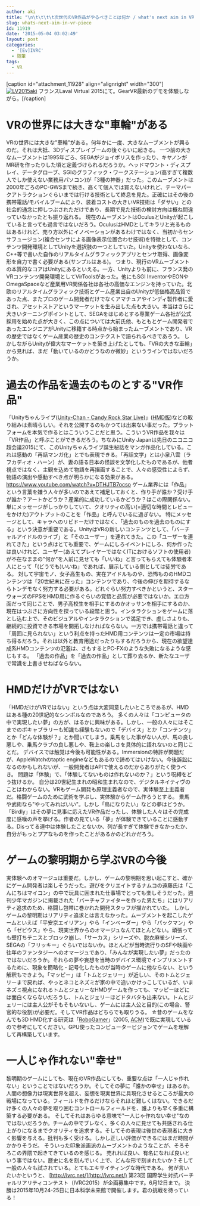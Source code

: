 ```yaml
---
author: aki
title: "\n\t\t\t\t次世代のVR作品がやるべきことは何か / what's next aim in VR piece\t\t"
slug: whats-next-aim-in-vr-piece
id: 11919
date: '2015-05-04 03:02:49'
layout: post
categories:
  - '[Ev]IVRC'
  - 随筆
tags:
  - VR
---
```


[caption id="attachment_11928" align="alignright" width="300"][![LV2015aki](http://aki.shirai.as/wp-content/uploads/2015/05/LV2015aki-300x300.jpg)](http://aki.shirai.as/2015/05/whats-next-aim-in-vr-piece/lv2015aki/) フランスLaval Virtual 2015にて。GearVR最新のデモを体験しながら。[/caption]

# VRの世界には大きな"車輪"がある

<span style="line-height: normal; -webkit-text-size-adjust: auto; background-color: rgba(255, 255, 255, 0);">VRの世界には大きな"車輪"がある。何年かに一度、大きなムーブメントが興るのだ。それは大抵、3Dディスプレイブームの後ぐらいに起きる。</span> <span style="line-height: normal; -webkit-text-size-adjust: auto; background-color: rgba(255, 255, 255, 0);">一つ前の大きなムーブメントは1995年ごろ、SEGAがジョイポリスを作ったり、キヤノンがMR研を作ったりした頃と定義づけられるだろうか。ヘッドマウント・ディスプレイ、データグローブ、SGIのグラフィック・ワークステーション(高すぎて複数人でしか使えない業務用パソコン)が「3種の神器」だった。このムーブメントは2000年ごろのPC-GWSまで続き、高くて個人では買えないけれど、テーマパークアトラクションぐらいまでは行ける技術として終息を見た。正確にはその後の携帯電話/モバイルブームにより、装着コストの大きいVR技術は「ダサい」との社会的通念に押しつぶされただけであり、長期で見た技術の検討方向は概ね間違っていなかったとも振り返れる。</span> <span style="line-height: normal; -webkit-text-size-adjust: auto; background-color: rgba(255, 255, 255, 0);">現在のムーブメントはOculusとUnityが起こしていると言っても過言ではないだろう。OculusはHMDとしてキラリと光るものはあるけれど、売り方以外にイノベーションがあるわけではなく、当初からセンサフュージョン(複合センサによる画像表示位置合わせ技術)を特徴として、コンテンツ開発環境としてUnityを選択肢の一つとしていた。Unityを使わないなら、C++等で書いた自作のリアルタイムグラフィックアプリとセンサ取得、画像変形を自力で書く必要がある(サンプルはある)。</span> <span style="line-height: normal; -webkit-text-size-adjust: auto; background-color: rgba(255, 255, 255, 0);">つまり、現行のVRムーブメントの本質的なコアはUnityにあるといえる。一方、Unityよりも前に、フランス発のVRコンテンツ開発環境としてVirToolsがあった。他にもSGI InventorやEONやOmegaSpaceなど産業用VR関係各社は各社の高価なエンジンを持っていた。北欧のリアルタイムグラフィック技術とゲーム産業出自のUnityが低価格高品質であった点、またプロのゲーム開発者だけでなくアマチュアやインディ製作者に愛され、アセットストアというマーケットを生み出した点も大きい。本当はさらに大きいターニングポイントとして、</span><span style="line-height: normal; -webkit-text-size-adjust: auto; background-color: rgba(255, 255, 255, 0);">SEGAをはじめとする専業ゲーム各社が公式採用を始めた点が大きく、この点については大前氏他、もともとゲーム開発者であったエンジニアがUnityに移籍する時点から始まったムーブメントであり、VRの歴史ではなくゲーム産業の歴史のコンテクストで語られるべきであろう。</span> しかしながらUnityが偉大なマーケットを築き上げたとしても、「VRの大きな車輪」から見れば、まだ「動いているのかどうなのか微妙」というラインではないだろうか。

# 過去の作品を過去のものとする"VR作品"

「Unityちゃんライブ([Unity-Chan - Candy Rock Star Live](https://www.youtube.com/watch?v=DTHJTB7ocso))」([HMD版](https://www.youtube.com/watch?v=ndvnz-pgBgU))などの取り組みは素晴らしい。それを公開するのもかつては出来ない事だった。プラットフォームを本気で作るとはこういうことだと思う。こういうVR作品を我々は「VR作品」と呼ぶことができるだろう。ちなみにUnity Japanは先日のニコニコ超会議2015にて、このUnityちゃんライブ誕生秘話をマンガ作品化している。これは感動の「再話マンガ化」とでも表現できる。「再話文学」とは小泉八雲（ラフカディオ・ハーン）が、妻の語る日本の怪談を文学化したものであるが、他者視点ではなく、主観を込めて物語を再描画することで、人々の感受性によらず、物語の演出や感動すべき点が明らかになる効果がある。 https://www.youtube.com/watch?v=DTHJTB7ocso ゲーム業界には「作品」という言葉を嫌う人々が多いのであえて補足しておくと、作り手が誰か？受け手が誰か？アートかどうか？産業的に成功しているかどうか？はこの際関係ない。単にメッセージがしっかりしていて、クオリティの高い(=適切な時間とレビューをかけた)アウトプットのことを「作品」と呼んでいるに過ぎない。 特にメッセージとして、キャラへのリビドーだけではなく、「過去のものを過去のものにする」という決意が重要である。UnityはVRの新しいコンテンツとして、「バーチャルアイドルのライブ」と「そのユーザー」を連れてきた。この「ユーザーを連れてきた」という点はとても重要で、ゲームにしろイベントにしろ、何か作ったは良いけれど、ユーザー(あえてプレイヤーではなくITにおけるソフトの使用者)が不在なままの"何か"を人前に見せても「いいね」と言ってもらえても体験者本人にとって「(どうでも)いいね」であれば、展示している側としては徒労である。 対して宇宙モノ、女子高生もの、実在アイドルものや、恐怖もののHMDコンテンツは「20世紀末に在った」コンテンツであり、今後の伸びを期待するならトンデモなく努力する必要がある。どれぐらい努力すべきかというと、スターウォーズのFPSをHMD用に作るぐらいの覚悟と品質が必要ではないか。エロ方面だって同じことで、男子高校生を相手にするのかオッサンを相手にするのか、現在はつぶさに方向性を探っている段階と思う。インタラクションをゲームに落とし込む上で、そのビジュアルやインタラクションで満足でき、虚しさよりも、継続的に投資できる市場を開拓しなければならない。一方では携帯電話と違って「周囲に見られない」という利点を持ったHMD用コンテンツは一定の市場は持ち得るだろう。それは以外と教育用途だったりもするだろうから、現在の欲望達成系HMDコンテンツの氾濫は、さもするとPC-FXのような失敗になるような感じもする。 「過去の作品」を「過去の作品」として葬り去るか、新たなユーザで常識を上書きせねばならない。

# HMDだけがVRではない

「HMDだけがVRではない」という点は大変同意したいところであるが、HMDはある種の20世紀的なシンボルなのであろう。 多くの人々は「コンピュータの中で実現したい夢」の方が、はるかに興味がある。しかし、一般の人々にはそこまでのボキャブラリーも知識も経験もないので「デバイス」とか「コンテンツ」とか「どんな体験が？」とか聞いてしまう。乗馬をした事がない人が、馬の良し悪しや、乗馬クラブの良し悪しや、鞍上の楽しさを具体的に語れないのと同じことだ。 デバイスでは触覚は今後も可能性がある。Immersionの特許が問題だが、AppleWatchの<span style="line-height: normal; -webkit-text-size-adjust: auto; background-color: rgba(255, 255, 255, 0);">taptic engine</span>などもあるので諦めてはいけない。今後訴訟になるのかもしれないが、一般開発者はAPIで使えるのだからありがたく使うべき。 問題は「体験」で、「体験してないものは作れないのか？」という呪縛をどう抜けるか。 自分は20世紀生まれの昭和生まれなので、デジタルネイティヴのことはわからない。VRもゲーム開発も原理主義者なので、実体験至上主義者だ。格闘ゲームのために武術を学ぶし、実体験からゲーム作ろうとする。 乗馬や武術なら"やってみればいい"。しかし「鳥になりたい」などの夢はどうか。「Birdly」はその夢に見事に応えたVR作品だったし、体験した人々はその完成度に感嘆の声を挙げる。作者の見ている「夢」が体験できていることに感動する。Disってる連中は体験したことないか、列が長すぎて体験できなかったか、自分がもっとプアなものを作ったことがあるかのどれかだろう。

# ゲームの黎明期から学ぶVRの今後

実体験へのオマージュは重要だ。しかし、ゲームの黎明期を思い起こすと、確かにゲーム開発者は楽しそうだった。遊びをクリエイトするナムコの遠藤氏は「こんにちはマイコン」の中で玩具に囲まれた仕事場でとっても楽しそうだった。週刊少年マガジンに掲載された「バーチャファイターを作った男たち」にはリアリティ追求のため、格闘し包帯に巻かれた開発スタッフが描かれていた。 しかしゲームの黎明期はリアリティ追求とは言えなかった。ムーブメントを起こしたゲームといえば「平安京エイリアン」やら「インベーダー」やら「パックマン」やら「ゼビウス」やら、現実世界からのオマージュなんてほとんどない。頑張っても壁打ちテニスとブロック崩し、「サーカス」シリーズや、脱衣麻雀シリーズ、SEGAの「フリッキー」ぐらいではないか。ほとんどが当時流行りのSFや映画や往年のファンタジーへのオマージュであり、「みんなが実現したい夢」だったのではないだろうか。それらの夢や妄想を当時のデバイス環境でインプリメントするために、現象を簡略化・記号化したものが当時のゲームに他ならない、という解釈もできよう。「マッピー」は「トムとジェリー」が近しい、そのトムとジェリーまで戻れば、やっとネコとネズミが家の中で追いかけっこしているが、いまネズミ視点になれるトムとジェリーなHMDゲームを作っても、マッピーほどには面白くならないだろうし、トムとジェリーほどドタバタも出来ない。トムとジェリーには主人公がそもそもいないし、ゲームには主人公と目的(この場合、警官的な役割)が必要だ。そしてVR作品はどちらでも取りうる。 ☆昔のゲームをなんでも3D HMD化する研究は「[RoboGamer](https://www.youtube.com/watch?v=2vH62EEfH6E)」(2005, [ACM](http://dl.acm.org/citation.cfm?id=1178587))で既に実現しているので参考にしてください。GPU使ったコンピュータービジョンでゲームを理解して再構築しています。

# 一人じゃ作れない"幸せ"

黎明期のゲームにしても、現在のVR作品にしても、重要な点は「一人じゃ作れない」ということではないだろうか。そしてその夢に「誰かの幸せ」はあるか。 人間の想像力は現実世界を超え、妄想を現実世界に具現化させるところが最大の戦場になっている。フィールドを作るだけならそれほど難しくはない。できるだけ多くの人々の夢を取り囲むコントロールフィールドを、誰よりも早く多重に構築する必要がある。 そしてそれはあらゆる意味で"一人じゃ作れない幸せ"なのではないだろうか。チームの中でブレなく、多くの人々に見せても共感される仕上がりになるまでクオリティを追求する。そしてその表現は後世の表現者に大きく影響を与える。批判も多く受ける。しかし正しい評価ができるにはまだ時間がかかりそうだ。 そういった印象派画派のムーブメントのようなことが、そろそろこの界隈で起きてきているのを感じる。 売れれば良い、有名になれば良いという事ではない。歴史に名を刻んでいく上で、どんな形で刻まれたいか？そして一般の人々も試されている。とてもエキサイティングな時代である。 何が言いたいかというと、 [http://ivrc.net/](http://ivrc.net/) 第23回 国際学生対抗バーチャルリアリティコンテスト（IVRC2015）が企画募集中です。6月12日まで。 決勝は2015年10月24-25日に日本科学未来館で開催します。君の挑戦を待っている！